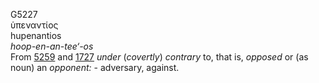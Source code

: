 G5227  
ὑπεναντίος  
hupenantios  
*hoop-en-an-tee‘-os*  
From [5259](g5259) and [1727](g1727) *under* (*covertly*) *contrary* to,
that is, *opposed* or (as noun) an *opponent:* - adversary, against.  
